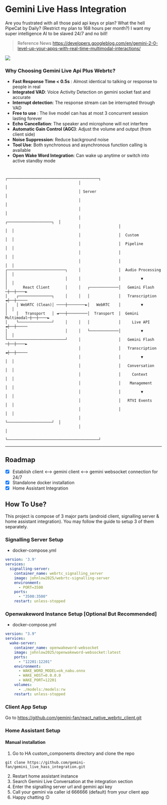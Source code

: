 # Gemini Live Hass Integration
Are you frustrated with all those paid api keys or plan? What the hell PipeCat by Daily? (Restrict my plan to 168 hours per month?) I want my super intelligence AI to be slaved 24/7 and no bill!
> Reference News
> https://developers.googleblog.com/en/gemini-2-0-level-up-your-apps-with-real-time-multimodal-interactions/

<img src="https://i.postimg.cc/Fs5w1Ktk/Gemini-Generated-Image-7tb5cq7tb5cq7tb5.png" />

### Why Choosing Gemini Live Api Plus Webrtc?
- **Fast Response Time < 0.5s** : Almost identical to talking or response to people in real
- **Integrated VAD**: Voice Activity Detection on gemini socket fast and accurate
- **Interrupt detection**: The response stream can be interrupted through VAD
- **Free to use** : The live model can has at most 3 concurrent session lasting forever
- **Echo Cancellation**: The speaker and microphone will not interfere
- **Automatic Gain Control (AGC)**: Adjust the volume and output (from client side)
- **Noise Suppression**: Reduce background noise
- **Tool Use**: Both synchronous and asynchronous function calling is available
- **Open Wake Word Integration**: Can wake up anytime or switch into active standby mode

```

                                 ┌─────────────────────────────────────────┐
                                 │                                         │
                                 │ Server                                  │
                                 │                                         │
                                 │                                         │
                                 │                 ┌────────────────────┐  │
                                 │                 │                    │  │
                                 │                 │  Custom            │  │
                                 │                 │  Pipeline          │  │
                                 │                 │                    │  │
                                 │                 │                    │  │
┌──────────────────────────┐     │                 │  Audio Processing  │  │
│                          │     │                 │         ▼          │  │
│       React Client       │     │   ┌─────────────│   Gemini Flash    ─┼──┼────►
│    ┌───────────────┐     │     │   │             │   Transcription   ◄┼──┼─────
│    │ WebRTC (Clean)│ ────┼────────►│   WebRTC    │         ▼          │  │
│    │   Transport   │ ◄───┼─────────│  Transport  │  Gemini Multimodal─┼──┼────►
│    └───────────────┘     │     │   │             │     Live API      ◄┼──┼─────
│                          │     │   └─────────────│         ▼          │  │
└──────────────────────────┘     │                 │   Gemini Flash    ─┼──┼────►
                                 │                 │   Transcription   ◄┼──┼─────
                                 │                 │         ▼          │  │
                                 │                 │   Conversation     │  │
                                 │                 │     Context        │  │
                                 │                 │    Management      │  │
                                 │                 │         ▼          │  │
                                 │                 │   RTVI Events      │  │
                                 │                 │                    │  │
                                 │                 └────────────────────┘  │
                                 │                                         │
                                 └─────────────────────────────────────────┘
```

---

## Roadmap
- [x] Establish client <--> gemini client <--> gemini websocket connection for 24/7
- [x] Standalone docker installation
- [x] Home Assistant Integration

## How To Use?
This project is compose of 3 major parts (android client, signalling server & home assistant integration).
You may follow the guide to setup 3 of them separately.

### Signalling Server Setup
- docker-compose.yml
```yml
version: '3.9'
services:
  signalling-server:
    container_name: webrtc_signalling_server
    image: johnlow2025/webrtc-signalling-server
    environment:
      - PORT=3500
    ports:
      - "3500:3500"
    restart: unless-stopped
```

### Openwakeword Instance Setup [Optional But Recommended]
- docker-compose.yml
```yml
version: "3.9"
services:
  wake-server:
    container_name: openwakeword-websocket
    image: johnlow2025/openwakeword-websocket:latest
    ports:
      - "12201:12201"
    environment:
      - WAKE_WORD_MODEL=ok_nabu.onnx
      - WAKE_HOST=0.0.0.0
      - WAKE_PORT=12201
    volumes:
      - ./models:/models:rw
    restart: unless-stopped
```

### Client App Setup
Go to https://github.com/gemini-fan/react_native_webrtc_client.git

### Home Assistant Setup
#### Manual installation
1. Go to HA custom_components directory and clone the repo
```
git clone https://github.com/gemini-fan/gemini_live_hass_integration.git
```
2. Restart home assistant instance
3. Search Gemini Live Conversation at the integration section
4. Enter the signalling server url and gemini api key
5. Call your gemini via caller id 666666 (default) from your client app
6. Happy chatting :D



